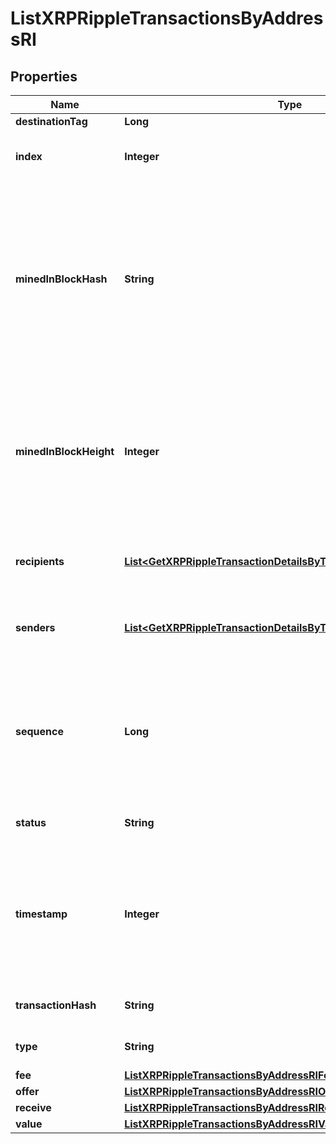 

# ListXRPRippleTransactionsByAddressRI


## Properties

| Name | Type | Description | Notes |
|------------ | ------------- | ------------- | -------------|
|**destinationTag** | **Long** |  |  [optional] |
|**index** | **Integer** | Represents the index position of the transaction in the block. |  |
|**minedInBlockHash** | **String** | Represents the hash of the block where this transaction was mined/confirmed for first time. The hash is defined as a cryptographic digital fingerprint made by hashing the block header twice through the SHA256 algorithm. |  |
|**minedInBlockHeight** | **Integer** | Represents the hight of the block where this transaction was mined/confirmed for first time. The height is defined as the number of blocks in the blockchain preceding this specific block. |  |
|**recipients** | [**List&lt;GetXRPRippleTransactionDetailsByTransactionIDRIRecipients&gt;**](GetXRPRippleTransactionDetailsByTransactionIDRIRecipients.md) | Represents an object of addresses that receive the transactions. |  |
|**senders** | [**List&lt;GetXRPRippleTransactionDetailsByTransactionIDRISenders&gt;**](GetXRPRippleTransactionDetailsByTransactionIDRISenders.md) | Represents an object of addresses that provide the funds. |  |
|**sequence** | **Long** | Defines the transaction input&#39;s sequence as an integer, which is is used when transactions are replaced with newer versions before LockTime. |  |
|**status** | **String** | Defines the status of the transaction. |  |
|**timestamp** | **Integer** | Defines the exact date/time in Unix Timestamp when this transaction was mined, confirmed or first seen in Mempool, if it is unconfirmed. |  |
|**transactionHash** | **String** | Represents the hash of the XRP transaction. |  |
|**type** | **String** | Specifies the type of the transaction. |  |
|**fee** | [**ListXRPRippleTransactionsByAddressRIFee**](ListXRPRippleTransactionsByAddressRIFee.md) |  |  |
|**offer** | [**ListXRPRippleTransactionsByAddressRIOffer**](ListXRPRippleTransactionsByAddressRIOffer.md) |  |  |
|**receive** | [**ListXRPRippleTransactionsByAddressRIReceive**](ListXRPRippleTransactionsByAddressRIReceive.md) |  |  |
|**value** | [**ListXRPRippleTransactionsByAddressRIValue**](ListXRPRippleTransactionsByAddressRIValue.md) |  |  |



